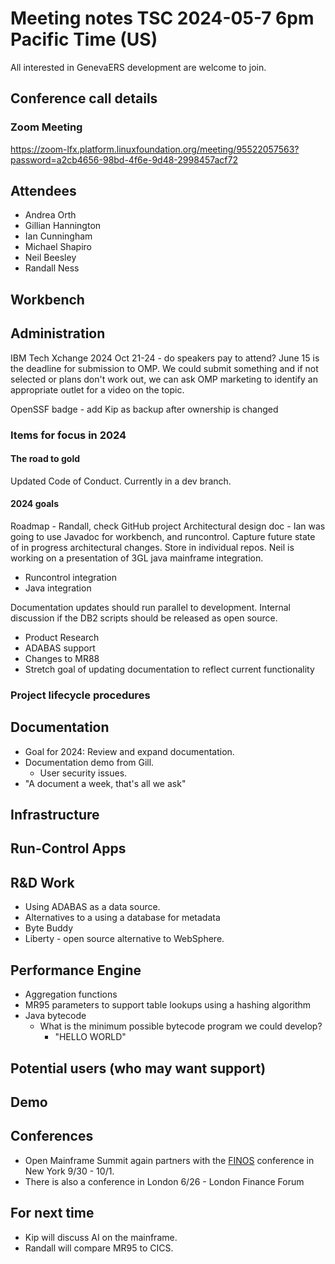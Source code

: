 # Meeting notes TSC 2024-05-7 6pm Pacific Time (US)
All interested in GenevaERS development are welcome to join.
## Conference call details
### Zoom Meeting
https://zoom-lfx.platform.linuxfoundation.org/meeting/95522057563?password=a2cb4656-98bd-4f6e-9d48-2998457acf72
## Attendees 
- Andrea Orth 
- Gillian Hannington 
- Ian Cunningham
- Michael Shapiro
- Neil Beesley 
- Randall Ness
<!-- 
- Bob McCormack 
- Eugene Morrow 
- Kip Twitchell 
- Jeff Horner 
-->
## Workbench
  
## Administration

IBM Tech Xchange 2024 Oct 21-24 - do speakers pay to attend? June 15 is the deadline for submission to OMP. We could submit something and if not selected or plans don't work out, we can ask OMP marketing to identify an appropriate outlet for a video on the topic.

OpenSSF badge - add Kip as backup after ownership is changed

### Items for focus in 2024

#### The road to gold
Updated Code of Conduct. Currently in a dev branch. 
  
#### 2024 goals
Roadmap - Randall, check GitHub project
Architectural design doc - Ian was going to use Javadoc for workbench, and runcontrol. Capture future state of in progress architectural changes. Store in individual repos.
Neil is working on a presentation of 3GL java mainframe integration. 

* Runcontrol integration
* Java integration

Documentation updates should run parallel to development.
Internal discussion if the DB2 scripts should be released as open source.

- Product Research
- ADABAS support
- Changes to MR88
- Stretch goal of updating documentation to reflect current functionality

### Project lifecycle procedures
## Documentation
- Goal for 2024: Review and expand documentation.
- Documentation demo from Gill. 
  - User security issues.
- "A document a week, that's all we ask" 
## Infrastructure
## Run-Control Apps
## R&D Work
- Using ADABAS as a data source.  
- Alternatives to a using a database for metadata
- Byte Buddy 
- Liberty - open source alternative to WebSphere.
## Performance Engine
- Aggregation functions
- MR95 parameters to support table lookups using a hashing algorithm  
- Java bytecode 
  - What is the minimum possible bytecode program we could develop?
    - "HELLO WORLD"
## Potential users (who may want support)
## Demo

## Conferences

- Open Mainframe Summit again partners with the [FINOS](https://www.finos.org/) conference in New York 9/30 - 10/1.
- There is also a conference in London 6/26 - London Finance Forum

## For next time 
- Kip will discuss AI on the mainframe.
- Randall will compare MR95 to CICS. 
